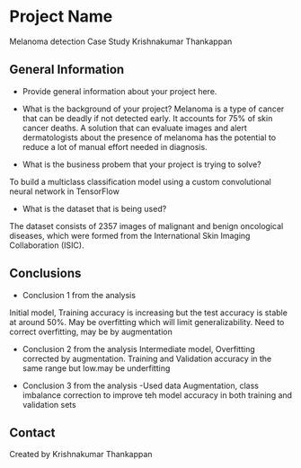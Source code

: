 # Project Name
Melanoma detection Case Study Krishnakumar Thankappan



## General Information
- Provide general information about your project here.
- What is the background of your project?
Melanoma is a type of cancer that can be deadly if not detected early. It accounts for 75% of skin cancer deaths. A solution that can evaluate images and alert dermatologists about the presence of melanoma has the potential to reduce a lot of manual effort needed in diagnosis.

- What is the business probem that your project is trying to solve?

To build a multiclass classification model using a custom convolutional neural network in TensorFlow

- What is the dataset that is being used?

The dataset consists of 2357 images of malignant and benign oncological diseases, which were formed from the International Skin Imaging Collaboration (ISIC). 

## Conclusions
- Conclusion 1 from the analysis

Initial model, Training accuracy is increasing but the test accuracy is stable at around 50%.
May be overfitting which will limit generalizability. Need to correct overfitting, may be by augmentation

- Conclusion 2 from the analysis
Intermediate model, 
Overfitting corrected by augmentation.
Training and Validation accuracy in the same range but low.may be underfitting

- Conclusion 3 from the analysis
-Used data Augmentation, class imbalance correction to improve teh model accuracy in both training and validation sets



## Contact
Created by Krishnakumar Thankappan 

